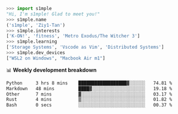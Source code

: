 ```python
>>> import s1mple
"Hi, I'm s1mple! Glad to meet you!"
>>> s1mple.name
('s1mple', 'Ziy1-Tan')
>>> s1mple.interests
['K-ON!', 'fitness', 'Metro Exodus/The Witcher 3']
>>> s1mple.learning
['Storage Systems', 'Vscode as Vim', 'Distributed Systems']
>>> s1mple.dev_devices
["WSL2 on Windows", "Macbook Air m1"]
```
📊 **Weekly development breakdown**
<!--START_SECTION:waka-->

```txt
Python     3 hrs 8 mins    ██████████████████▓░░░░░░   74.81 %
Markdown   48 mins         ████▓░░░░░░░░░░░░░░░░░░░░   19.18 %
Other      7 mins          ▓░░░░░░░░░░░░░░░░░░░░░░░░   03.17 %
Rust       4 mins          ▒░░░░░░░░░░░░░░░░░░░░░░░░   01.82 %
Bash       0 secs          ░░░░░░░░░░░░░░░░░░░░░░░░░   00.37 %
```

<!--END_SECTION:waka-->
